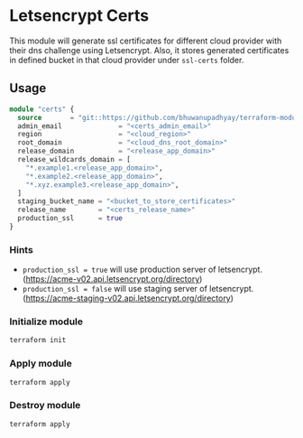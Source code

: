 # Letsencrypt Certs

This module will generate ssl certificates for different cloud provider with their dns challenge using Letsencrypt. 
Also, it stores generated certificates in defined bucket in that cloud provider under `ssl-certs` folder. 

## Usage

```terraform
module "certs" {
  source       = "git::https://github.com/bhuwanupadhyay/terraform-modules.git//letsencrypt-certs/aws?ref=main"
  admin_email              = "<certs_admin_email>"
  region                   = "<cloud_region>"
  root_domain              = "<cloud_dns_root_domain>"
  release_domain           = "<release_app_domain>"
  release_wildcards_domain = [
    "*.example1.<release_app_domain>",
    "*.example2.<release_app_domain>",
    "*.xyz.example3.<release_app_domain>",
  ]
  staging_bucket_name = "<bucket_to_store_certificates>"
  release_name        = "<certs_release_name>"
  production_ssl      = true
}
```

### Hints 
- `production_ssl = true` will use production server of letsencrypt. (https://acme-v02.api.letsencrypt.org/directory)
- `production_ssl = false` will use staging server of letsencrypt. (https://acme-staging-v02.api.letsencrypt.org/directory)

### Initialize module

```bash
terraform init
```


### Apply module

```bash
terraform apply
```


### Destroy module

```bash
terraform apply
```